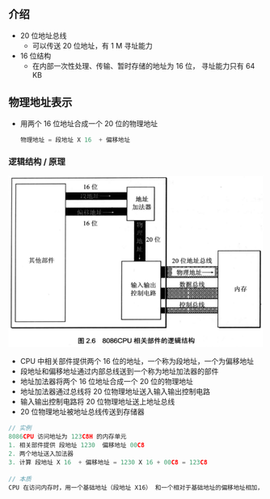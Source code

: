 ## 介绍

*   20 位地址总线
    *   可以传送 20 位地址，有 1 M 寻址能力
*   16 位结构
    *   在内部一次性处理、传输、暂时存储的地址为 16 位， 寻址能力只有 64 KB

## 物理地址表示

*   用两个 16 位地址合成一个 20 位的物理地址

    ```go
    物理地址 = 段地址 X 16  + 偏移地址
    ```

    

### 逻辑结构 / 原理

![image-20201006110437461](image-20201006110437461.png)

*   CPU 中相关部件提供两个 16  位的地址，一个称为段地址，一个为偏移地址
*   段地址和偏移地址通过内部总线送到一个称为地址加法器的部件
*   地址加法器将两个 16 位地址合成一个 20 位的物理地址
*   地址加法器通过总线将 20 位物理地址送入输入输出控制电路
*   输入输出控制电路将 20 位物理地址送上地址总线
*   20 位物理地址被地址总线传送到存储器

```go
// 实例
8086CPU 访问地址为 123C8H 的内存单元
1. 相关部件提供 段地址 1230  偏移地址 00C8
2. 两个地址送入加法器
3. 计算 段地址 X 16  + 偏移地址 = 1230 X 16 + 00C8 = 123C8

// 本质
CPU 在访问内存时，用一个基础地址（段地址 X16） 和一个相对于基础地址的偏移地址相加，给出内存单元的物理地址
```

























































































































































































































































































